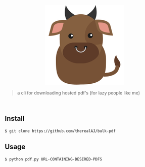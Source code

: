 <p align="center">
  <img src="media/bull.svg"/>
</p>

> a cli for downloading hosted pdf's (for lazy people like me)

<br>

## Install

```sh
$ git clone https://github.com/therealAJ/bulk-pdf
```

## Usage

```sh
$ python pdf.py URL-CONTAINING-DESIRED-PDFS
```
